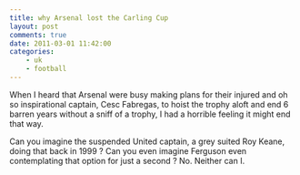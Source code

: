 ```yaml
---
title: why Arsenal lost the Carling Cup
layout: post
comments: true
date: 2011-03-01 11:42:00
categories:
    - uk
    - football
---
```

When I heard that Arsenal were busy making plans for their injured and
oh so inspirational captain, Cesc Fabregas, to hoist the trophy aloft
and end 6 barren years without a sniff of a trophy, I had a horrible
feeling it might end that way.

Can you imagine the suspended United captain, a grey suited Roy Keane,
doing that back in 1999 ? Can you even imagine Ferguson even
contemplating that option for just a second ? No. Neither can I.
